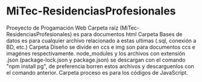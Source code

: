 # MiTec-ResidenciasProfesionales
Proeyecto de Progamación Web
Carpeta raíz (MiTec-ResidenciasProfesionales) es para documentos html
Carpeta Bases de datos es para cualquier archivo relacionado a estas ultimas (.sql, conexión a BD, etc.)
Carpeta Diseño se divide en ccs e img son para documentos ccs e imagénes respectivamente.
node_modules y los archivos con extensión .json (package-lock.json y package.json) se descargan con el comando "npm install pg", de preferencia borren estos archivos y descarguenlos con el comando anterior.
Carpeta proceso es para los códigos de JavaScript.